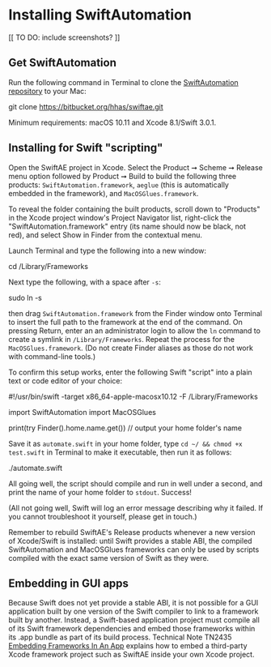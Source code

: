 # Installing SwiftAutomation

[[ TO DO: include screenshots? ]]


## Get SwiftAutomation

Run the following command in Terminal to clone the [SwiftAutomation repository](https://bitbucket.org/hhas/swiftae) to your Mac:

  git clone https://bitbucket.org/hhas/swiftae.git

Minimum requirements: macOS 10.11 and Xcode 8.1/Swift 3.0.1.


## Installing for Swift "scripting"

Open the SwiftAE project in Xcode. Select the Product ➞ Scheme ➞ Release menu option followed by Product ➞ Build to build the following three products: `SwiftAutomation.framework`, `aeglue` (this is automatically embedded in the framework), and `MacOSGlues.framework`.

To reveal the folder containing the built products, scroll down to "Products" in the Xcode project window's Project Navigator list, right-click the "SwiftAutomation.framework" entry (its name should now be black, not red), and select Show in Finder from the contextual menu.

Launch Terminal and type the following into a new window:

  cd /Library/Frameworks

Next type the following, with a space after `-s`:

  sudo ln -s
    
then drag `SwiftAutomation.framework` from the Finder window onto Terminal to insert the full path to the framework at the end of the command. On pressing Return, enter an an administrator login to allow the `ln` command to create a symlink in `/Library/Frameworks`. Repeat the process for the `MacOSGlues.framework`. (Do not create Finder aliases as those do not work with command-line tools.)

To confirm this setup works, enter the following Swift "script" into a plain text or code editor of your choice:

  #!/usr/bin/swift -target x86_64-apple-macosx10.12 -F /Library/Frameworks

  import SwiftAutomation
  import MacOSGlues

  print(try Finder().home.name.get()) // output your home folder's name

Save it as `automate.swift` in your home folder, type `cd ~/ && chmod +x test.swift` in Terminal to make it executable, then run it as follows:

  ./automate.swift

All going well, the script should compile and run in well under a second, and print the name of your home folder to `stdout`. Success!

(All not going well, Swift will log an error message describing why it failed. If you cannot troubleshoot it yourself, please get in touch.)

<p class="hilitebox">Remember to rebuild SwiftAE's Release products whenever a new version of Xcode/Swift is installed: until Swift provides a stable ABI, the compiled SwiftAutomation and MacOSGlues frameworks can only be used by scripts compiled with the exact same version of Swift as they were.</p>


## Embedding in GUI apps

Because Swift does not yet provide a stable ABI, it is not possible for a GUI application built by one version of the Swift compiler to link to a framework built by another. Instead, a Swift-based application project must compile all of its Swift framework dependencies and embed those frameworks within its .app bundle as part of its build process. Technical Note TN2435 [Embedding Frameworks In An App](https://developer.apple.com/library/content/technotes/tn2435/_index.html) explains how to embed a third-party Xcode framework project such as SwiftAE inside your own Xcode project.

